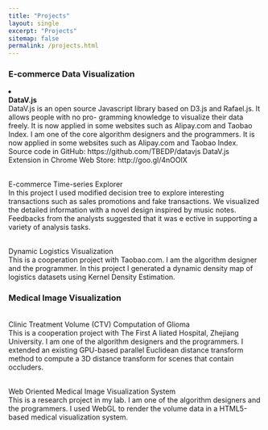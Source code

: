 ```yaml
---
title: "Projects"
layout: single
excerpt: "Projects"
sitemap: false
permalink: /projects.html
---
```


### E-commerce Data Visualization
<li><br><b>DataV.js</br></b>
DataV.js is an open source Javascript library based on D3.js and Rafael.js. It allows people with no pro- gramming knowledge to visualize their data freely. It is now applied in some websites such as Alipay.com and Taobao Index. I am one of the core algorithm designers and the programmers.
It is now applied in some websites such as Alipay.com and Taobao Index. 
Source code in GitHub: https://github.com/TBEDP/datavjs
DataV.js Extension in Chrome Web Store: http://goo.gl/4nOOlX
</li>

<br>E-commerce Time-series Explorer</br>
In this project I used modified decision tree to explore interesting transactions such as sales promotions and fake transactions. We visualized the detailed information with a novel design inspired by music notes. Feedbacks from the analysts suggested that it was e ective in supporting a variety of analysis tasks.

<br>Dynamic Logistics Visualization</br>
This is a cooperation project with Taobao.com. I am the algorithm designer and the programmer. In this project I generated a dynamic density map of logistics datasets using Kernel Density Estimation.

### Medical Image Visualization
<br>Clinic Treatment Volume (CTV) Computation of Glioma</br>
This is a cooperation project with The First A liated Hospital, Zhejiang University. I am one of the algorithm designers and the programmers. I extended an existing GPU-based parallel Euclidean distance transform method to compute a 3D distance transform for scenes that contain occluders.

<br>Web Oriented Medical Image Visualization System</br>
This is a research project in my lab. I am one of the algorithm designers and the programmers. I used WebGL to render the volume data in a HTML5-based medical visualization system.

